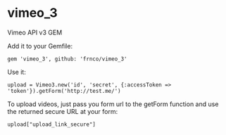 # vimeo_3
Vimeo API v3 GEM

Add it to your Gemfile:

    gem 'vimeo_3', github: 'frnco/vimeo_3'

Use it:

    upload = Vimeo3.new('id', 'secret', {:accessToken => 'token'}).getForm('http://test.me/')



To upload videos, just pass you form url to the getForm function and use the returned secure URL at your form:

    upload["upload_link_secure"]
